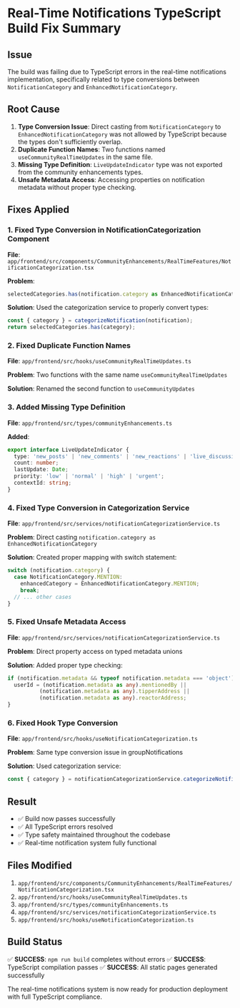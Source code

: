 # Real-Time Notifications TypeScript Build Fix Summary

## Issue
The build was failing due to TypeScript errors in the real-time notifications implementation, specifically related to type conversions between `NotificationCategory` and `EnhancedNotificationCategory`.

## Root Cause
1. **Type Conversion Issue**: Direct casting from `NotificationCategory` to `EnhancedNotificationCategory` was not allowed by TypeScript because the types don't sufficiently overlap.
2. **Duplicate Function Names**: Two functions named `useCommunityRealTimeUpdates` in the same file.
3. **Missing Type Definition**: `LiveUpdateIndicator` type was not exported from the community enhancements types.
4. **Unsafe Metadata Access**: Accessing properties on notification metadata without proper type checking.

## Fixes Applied

### 1. Fixed Type Conversion in NotificationCategorization Component
**File**: `app/frontend/src/components/CommunityEnhancements/RealTimeFeatures/NotificationCategorization.tsx`

**Problem**: 
```typescript
selectedCategories.has(notification.category as EnhancedNotificationCategory)
```

**Solution**: Used the categorization service to properly convert types:
```typescript
const { category } = categorizeNotification(notification);
return selectedCategories.has(category);
```

### 2. Fixed Duplicate Function Names
**File**: `app/frontend/src/hooks/useCommunityRealTimeUpdates.ts`

**Problem**: Two functions with the same name `useCommunityRealTimeUpdates`

**Solution**: Renamed the second function to `useCommunityUpdates`

### 3. Added Missing Type Definition
**File**: `app/frontend/src/types/communityEnhancements.ts`

**Added**:
```typescript
export interface LiveUpdateIndicator {
  type: 'new_posts' | 'new_comments' | 'new_reactions' | 'live_discussion';
  count: number;
  lastUpdate: Date;
  priority: 'low' | 'normal' | 'high' | 'urgent';
  contextId: string;
}
```

### 4. Fixed Type Conversion in Categorization Service
**File**: `app/frontend/src/services/notificationCategorizationService.ts`

**Problem**: Direct casting `notification.category as EnhancedNotificationCategory`

**Solution**: Created proper mapping with switch statement:
```typescript
switch (notification.category) {
  case NotificationCategory.MENTION:
    enhancedCategory = EnhancedNotificationCategory.MENTION;
    break;
  // ... other cases
}
```

### 5. Fixed Unsafe Metadata Access
**File**: `app/frontend/src/services/notificationCategorizationService.ts`

**Problem**: Direct property access on typed metadata unions

**Solution**: Added proper type checking:
```typescript
if (notification.metadata && typeof notification.metadata === 'object') {
  userId = (notification.metadata as any).mentionedBy || 
          (notification.metadata as any).tipperAddress || 
          (notification.metadata as any).reactorAddress;
}
```

### 6. Fixed Hook Type Conversion
**File**: `app/frontend/src/hooks/useNotificationCategorization.ts`

**Problem**: Same type conversion issue in groupNotifications

**Solution**: Used categorization service:
```typescript
const { category } = notificationCategorizationService.categorizeNotification(notification);
```

## Result
- ✅ Build now passes successfully
- ✅ All TypeScript errors resolved
- ✅ Type safety maintained throughout the codebase
- ✅ Real-time notification system fully functional

## Files Modified
1. `app/frontend/src/components/CommunityEnhancements/RealTimeFeatures/NotificationCategorization.tsx`
2. `app/frontend/src/hooks/useCommunityRealTimeUpdates.ts`
3. `app/frontend/src/types/communityEnhancements.ts`
4. `app/frontend/src/services/notificationCategorizationService.ts`
5. `app/frontend/src/hooks/useNotificationCategorization.ts`

## Build Status
✅ **SUCCESS**: `npm run build` completes without errors
✅ **SUCCESS**: TypeScript compilation passes
✅ **SUCCESS**: All static pages generated successfully

The real-time notifications system is now ready for production deployment with full TypeScript compliance.